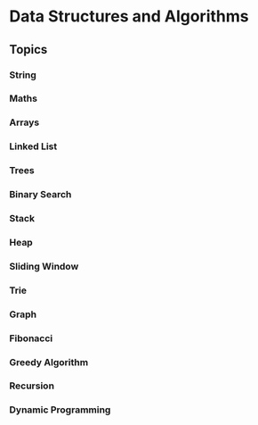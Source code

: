 # Data Structures and Algorithms
## Topics
### String
### Maths
### Arrays
### Linked List
### Trees
### Binary Search
### Stack
### Heap
### Sliding Window
### Trie
### Graph
### Fibonacci
### Greedy Algorithm
### Recursion
### Dynamic Programming
